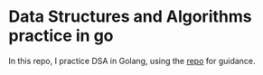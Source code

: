 # Data Structures and Algorithms practice in go


In this repo, I practice DSA in Golang, using the [repo](github.com/TheAlgorithms/Go) for guidance. 
```